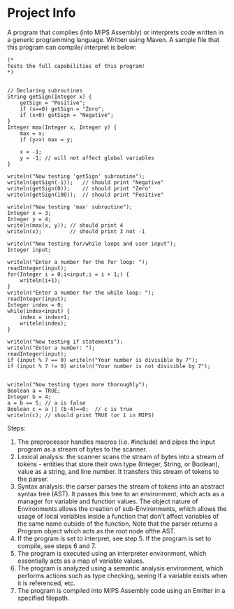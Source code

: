 # Project Info
A program that compiles (into MIPS Assembly) or interprets code written in a generic programming language. Written using Maven. A sample file that this program can compile/ interpret is below:

```
(*
Tests the full capabilities of this program!
*)


// Declaring subroutines
String getSign(Integer x) {
    getSign = "Positive";
    if (x==0) getSign = "Zero";
    if (x<0) getSign = "Negative";
}
Integer max(Integer x, Integer y) {
    max = x;
    if (y>x) max = y;

    x = -1;
    y = -1; // will not affect global variables
}

writeln("Now testing 'getSign' subroutine");
writeln(getSign(-1));   // should print "Negative"
writeln(getSign(0));    // should print "Zero"
writeln(getSign(100));  // should print "Positive"

writeln("Now testing 'max' subroutine");
Integer x = 3;
Integer y = 4;
writeln(max(x, y)); // should print 4
writeln(x);         // should print 3 not -1

writeln("Now testing for/while loops and user input");
Integer input;

writeln("Enter a number for the for loop: ");
readInteger(input);
for(Integer i = 0;i<input;i = i + 1;) {
    writeln(i+1);
}
writeln("Enter a number for the while loop: ");
readInteger(input);
Integer index = 0;
while(index<input) {
    index = index+1;
    writeln(index);
}

writeln("Now testing if statements");
writeln("Enter a number: ");
readInteger(input);
if (input % 7 == 0) writeln("Your number is divisible by 7");
if (input % 7 != 0) writeln("Your number is not divisible by 7");


writeln("Now testing types more thoroughly");
Boolean a = TRUE;
Integer b = 4;
a = b == 5; // a is false
Boolean c = a || (b-4)==0;  // c is true
writeln(c); // should print TRUE (or 1 in MIPS)
```

Steps:
1. The preprocessor handles macros (i.e. #include) and pipes the input program as a stream of bytes to the scanner.
2. Lexical analysis: the scanner scans the stream of bytes into a stream of tokens - entities that store their own type (Integer, String, or Boolean), value as a string, and line number. It transfers this stream of tokens to the parser.
3. Syntax analysis: the parser parses the stream of tokens into an abstract syntax tree (AST). It passes this tree to an environment, which acts as a manager for variable and function values. The object nature of Environments allows the creation of sub-Environments, which allows the usage of local variables inside a function that don't affect variables of the same name outside of the function. Note that the parser returns a Program object which acts as the root node ofthe AST.
4. If the program is set to interpret, see step 5. If the program is set to compile, see steps 6 and 7.
5. The program is executed using an interpreter environment, which essentially acts as a map of variable values.
6. The program is analyzed using a semantic analysis environment, which performs actions such as type checking, seeing if a variable exists when it is referenced, etc.
7. The program is compiled into MIPS Assembly code using an Emitter in a specified filepath.
